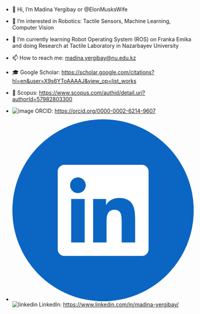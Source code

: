 - 👋 Hi, I’m Madina Yergibay or @ElonMusksWife
- 👀 I’m interested in Robotics: Tactile Sensors, Machine Learning, Computer Vision
- 🌱 I’m currently learning Robot Operating System (ROS) on Franka Emika and doing Research at Tactile Laboratory in Nazarbayev University

- 📫 How to reach me: madina.yergibay@nu.edu.kz
- 🎓 Google Scholar: https://scholar.google.com/citations?hl=en&user=X9s6YToAAAAJ&view_op=list_works
- 👀 Scopus: https://www.scopus.com/authid/detail.uri?authorId=57982803300
- ![image](https://github.com/ElonMusksWife/ElonMusksWife/assets/38093116/e997e2e8-7c32-4ae5-ac99-8e9609b49046)
ORCID: https://orcid.org/0000-0002-6214-9607
- <svg enable-background="new 0 0 1024 1024" viewBox="0 0 1024 1024" xmlns="http://www.w3.org/2000/svg"><circle cx="512" cy="512" fill="#0a66c2" r="512"/><path d="m693.1 693.2h-76v-119c0-28.4-.6-64.9-39.6-64.9-39.6 0-45.7 30.9-45.7 62.8v121.1h-76v-244.8h73v33.4h1c10.2-19.2 35-39.5 72-39.5 77 0 91.2 50.7 91.2 116.6zm-323-278.3c-24.5 0-44.1-19.8-44.1-44.1s19.7-44.1 44.1-44.1 44.1 19.8 44.1 44.1-19.8 44.1-44.1 44.1zm38.1 278.3h-76.2v-244.8h76.2zm322.9-437.2h-437.2c-20.9 0-37.9 16.5-37.9 37v439c0 20.4 16.9 37 37.9 37h437.1c20.9 0 38-16.5 38-37v-439c0-20.5-17.1-37-37.9-37z" fill="#fff"/></svg>![linkedin](https://github.com/ElonMusksWife/ElonMusksWife/assets/38093116/dc8689ab-2351-4d55-a689-bba46daf85cd)
LinkedIn: https://www.linkedin.com/in/madina-yergibay/

<!---
ElonMusksWife/ElonMusksWife is a ✨ special ✨ repository because its `README.md` (this file) appears on your GitHub profile.
You can click the Preview link to take a look at your changes.
--->
